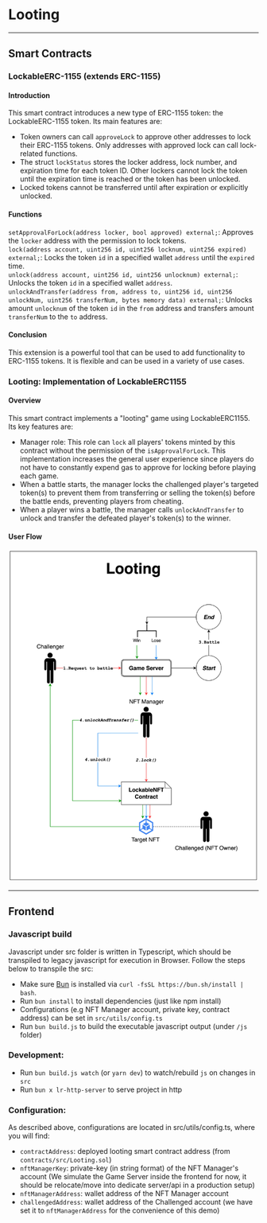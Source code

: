 # Looting
---
## Smart Contracts
### LockableERC-1155 (extends ERC-1155)
#### Introduction
This smart contract introduces a new type of ERC-1155 token: the LockableERC-1155 token. Its main features are:
- Token owners can call `approveLock` to approve other addresses to lock their ERC-1155 tokens. Only addresses with approved lock can call lock-related functions.
- The struct `lockStatus` stores the locker address, lock number, and expiration time for each token ID. Other lockers cannot lock the token until the expiration time is reached or the token has been unlocked.
- Locked tokens cannot be transferred until after expiration or explicitly unlocked.

#### Functions
`setApprovalForLock(address locker, bool approved) external;`: Approves the `locker` address with the permission to lock tokens.  
`lock(address account, uint256 id, uint256 locknum, uint256 expired) external;`: Locks the token `id` in a specified wallet `address` until the `expired` time.  
`unlock(address account, uint256 id, uint256 unlocknum) external;`: Unlocks the token `id` in a specified wallet `address`.  
`unlockAndTransfer(address from, address to, uint256 id, uint256 unlockNum, uint256 transferNum, bytes memory data) external;`: Unlocks amount `unlocknum` of the token `id` in the `from` address and transfers amount `transferNum` to the `to` address.

#### Conclusion
This extension is a powerful tool that can be used to add functionality to ERC-1155 tokens. It is flexible and can be used in a variety of use cases.

### Looting: Implementation of LockableERC1155
#### Overview
This smart contract implements a "looting" game using LockableERC1155. Its key features are: 
- Manager role: This role can `lock` all players' tokens minted by this contract without the permission of the `isApprovalForLock`. This implementation increases the general user experience since players do not have to constantly expend gas to approve for locking before playing each game.
- When a battle starts, the manager locks the challenged player's targeted token(s) to prevent them from transferring or selling the token(s) before the battle ends, preventing players from cheating.
- When a player wins a battle, the manager calls `unlockAndTransfer` to unlock and transfer the defeated player's token(s) to the winner.
#### User Flow
![Flow Chart](./flowchart.jpg?raw=true) 

---
## Frontend
### Javascript build 
Javascript under src folder is written in Typescript, which should be transpiled to legacy javascript for execution in Browser.
Follow the steps below to transpile the src:

- Make sure [Bun](https://bun.sh/) is installed via `curl -fsSL https://bun.sh/install | bash`.
- Run `bun install` to install dependencies (just like npm install)
- Configurations (e.g NFT Manager account, private key, contract address) can be set in `src/utils/config.ts`
- Run `bun build.js` to build the executable javascript output (under `/js` folder)

### Development:
- Run `bun build.js watch` (or `yarn dev`) to watch/rebuild `js` on changes in `src`
- Run `bun x lr-http-server` to serve project in http

### Configuration:
As described above, configurations are located in src/utils/config.ts, where you will find:

- `contractAddress`: deployed looting smart contract address (from `contracts/src/Looting.sol`)
- `nftManagerKey`: private-key (in string format) of the NFT Manager's account (We simulate the Game Server inside the frontend for now, it should be relocate/move into dedicate server/api in a production setup)
- `nftManagerAddress`: wallet address of the NFT Manager account
- `challengedAddress`: wallet address of the Challenged account (we have set it to `nftManagerAddress` for the convenience of this demo)
